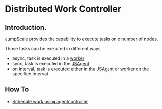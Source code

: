 Distributed Work Controller
===========================

Introduction.
-------------

JumpScale provides the capability to execute tasks on x number of nodes.

Those tasks can be executed in different ways

-   async, task is executed in a [worker](workers.md)
-   sync, task is executed in the [JSAgent](JSAgent.md)
-   on interval, task is executed either in the
    [JSAgent](JSAgent.md) or [worker](workers.md) on the
    specified interval

How To
------

-   [Schedule work using agentcontroller](ScheduleWork)

